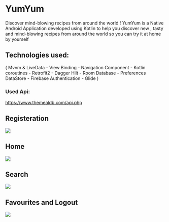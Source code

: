# YumYum
Discover mind-blowing recipes from around the world !
YumYum is a Native Android Application developed using Kotlin to help you discover new , tasty and mind-blowing recipes from around the world so you can try it at home by yourself 

## Technologies used:
( Mvvm & LiveData - View Binding - Navigation Component - Kotlin coroutines - Retrofit2 - Dagger Hilt - Room Database - Preferences DataStore - Firebase Authentication - Glide )

 
### Used Api:
https://www.themealdb.com/api.php


## Registeration
 
 <img src="https://github.com/noureldensaid/YumYum/assets/93207605/b9ea10b9-9b6f-4512-8e85-26c4a8121e6a"  >

## Home
 <img src="https://github.com/noureldensaid/YumYum/assets/93207605/0d5fc4dc-7f5c-493d-8e65-c2c274a2afe2" >

## Search
   <img src="https://github.com/noureldensaid/YumYum/assets/93207605/f0f05330-00f6-464f-a1af-069a52252fd5"  >

## Favourites and Logout
   <img src="https://github.com/noureldensaid/YumYum/assets/93207605/cd714e3b-01a4-49d2-90f3-4aab7050c4ed"  >






